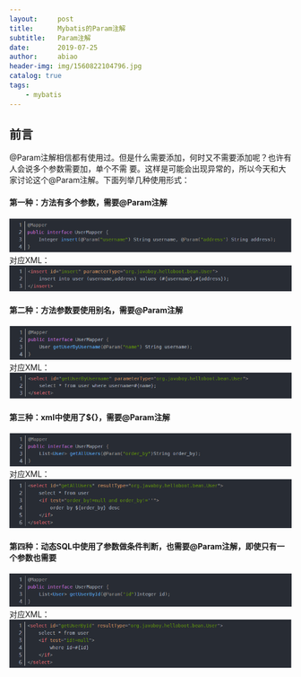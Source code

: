 ```yaml
---
layout:     post
title:      Mybatis的Param注解
subtitle:   Param注解
date:       2019-07-25
author:     abiao
header-img: img/1560822104796.jpg
catalog: true
tags:
    - mybatis
---
```



## 前言

@Param注解相信都有使用过。但是什么需要添加，何时又不需要添加呢？也许有人会说多个参数需要加，单个不需
要。这样是可能会出现异常的，所以今天和大家讨论这个@Param注解。下面列举几种使用形式：

#### 第一种：方法有多个参数，需要@Param注解
![](/img/20190725104609.png)  
对应XML：
![](/img/20190725104812.png)

#### 第二种：方法参数要使用别名，需要@Param注解
![](/img/20190725104940.png)  
对应XML：
![](/img/20190725105038.png)

#### 第三种：xml中使用了${}，需要@Param注解
![](/img/20190725105122.png)  
对应XML：
![](/img/20190725105201.png)

#### 第四种：动态SQL中使用了参数做条件判断，也需要@Param注解，即使只有一个参数也需要
![](/img/20190725105230.png)  
对应XML：
![](/img/20190725105309.png)
